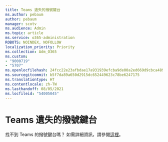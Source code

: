 ```yaml
---
title: Teams 遺失的撥號鍵台
ms.author: pebaum
author: pebaum
manager: scotv
ms.audience: Admin
ms.topic: article
ms.service: o365-administration
ROBOTS: NOINDEX, NOFOLLOW
localization_priority: Priority
ms.collection: Adm_O365
ms.custom:
- "9000719"
- "5707"
ms.openlocfilehash: 24fcc22e23afbdae17a931939efcba9de00a2ed669d9cbca489382b91a9073a4
ms.sourcegitcommit: b5f7da89a650d2915dc652449623c78be6247175
ms.translationtype: HT
ms.contentlocale: zh-TW
ms.lasthandoff: 08/05/2021
ms.locfileid: "54005045"
---
```

# <a name="dial-pad-missing-from-teams"></a>Teams 遺失的撥號鍵台

找不到 Teams 的撥號鍵台嗎？ 如需詳細資訊，請參閱[這裡](https://docs.microsoft.com/alchemyinsights/teams-voice-dial-pad-missing)。
